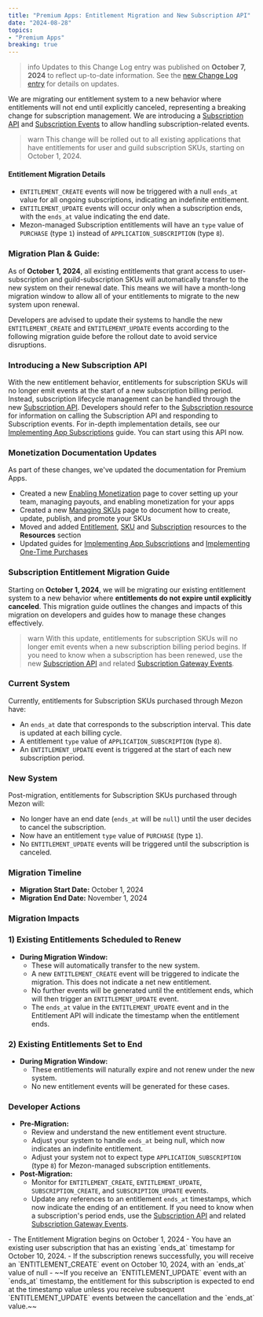 ```yaml
---
title: "Premium Apps: Entitlement Migration and New Subscription API"
date: "2024-08-28"
topics:
- "Premium Apps"
breaking: true
---
```


> info
> Updates to this Change Log entry was published on **October 7, 2024** to reflect up-to-date information. See the [new Change Log entry](#DOCS_CHANGE_LOG/updates-to-entitlement-migration-guide) for details on updates.

We are migrating our entitlement system to a new behavior where entitlements will not end until explicitly canceled, representing a breaking change for subscription management. We are introducing a [Subscription API](#DOCS_RESOURCES_SUBSCRIPTION) and [Subscription Events](#DOCS_EVENTS_GATEWAY_EVENTS/subscriptions) to allow handling subscription-related events.

> warn
> This change will be rolled out to all existing applications that have entitlements for user and guild subscription SKUs, starting on October 1, 2024.

#### Entitlement Migration Details
- `ENTITLEMENT_CREATE` events will now be triggered with a null `ends_at` value for all ongoing subscriptions, indicating an indefinite entitlement.
- `ENTITLEMENT_UPDATE` events will occur only when a subscription ends, with the `ends_at` value indicating the end date.
- Mezon-managed Subscription entitlements will have an `type` value of `PURCHASE` (type `1`) instead of `APPLICATION_SUBSCRIPTION` (type `8`).

### Migration Plan & Guide:
As of **October 1, 2024**, all existing entitlements that grant access to user-subscription and guild-subscription SKUs will automatically transfer to the new system on their renewal date. This means we will have a month-long migration window to allow all of your entitlements to migrate to the new system upon renewal.

Developers are advised to update their systems to handle the new `ENTITLEMENT_CREATE` and `ENTITLEMENT_UPDATE` events according to the following migration guide before the rollout date to avoid service disruptions.

### Introducing a New Subscription API
With the new entitlement behavior, entitlements for subscription SKUs will no longer emit events at the start of a new subscription billing period. Instead, subscription lifecycle management can be handled through the new [Subscription API](#DOCS_MONETIZATION_IMPLEMENTING_APP_SUBSCRIPTIONS/using-the-subscription-api).
Developers should refer to the [Subscription resource](#DOCS_RESOURCES_SUBSCRIPTION) for information on calling the Subscription API and responding to Subscription events. For in-depth implementation details, see our [Implementing App Subscriptions](#DOCS_MONETIZATION_IMPLEMENTING_APP_SUBSCRIPTIONS/using-the-subscription-api) guide. You can start using this API now.

### Monetization Documentation Updates
As part of these changes, we've updated the documentation for Premium Apps. 
- Created a new [Enabling Monetization](#DOCS_MONETIZATION_ENABLING_MONETIZATION) page to cover setting up your team, managing payouts, and enabling monetization for your apps
- Created a new [Managing SKUs](#DOCS_MONETIZATION_MANAGING_SKUS/creating-a-sku) page to document how to create, update, publish, and promote your SKUs
- Moved and added [Entitlement](#DOCS_RESOURCES_ENTITLEMENT), [SKU](#DOCS_RESOURCES_SKU) and [Subscription](#DOCS_RESOURCES_SUBSCRIPTION) resources to the **Resources** section
- Updated guides for [Implementing App Subscriptions](#DOCS_MONETIZATION_IMPLEMENTING_APP_SUBSCRIPTIONS) and [Implementing One-Time Purchases](#DOCS_MONETIZATION_IMPLEMENTING_ONE_TIME_PURCHASES)

### Subscription Entitlement Migration Guide

Starting on **October 1, 2024**, we will be migrating our existing entitlement system to a new behavior where **entitlements do not expire until explicitly canceled**. This migration guide outlines the changes and impacts of this migration on developers and guides how to manage these changes effectively.

> warn
> With this update, entitlements for subscription SKUs will no longer emit events when a new subscription billing period begins. If you need to know when a subscription has been renewed, use the new [Subscription API](#DOCS_RESOURCES_SUBSCRIPTION) and related [Subscription Gateway Events](#DOCS_EVENTS_GATEWAY_EVENTS/subscriptions).

### Current System

Currently, entitlements for Subscription SKUs purchased through Mezon have:
- An `ends_at` date that corresponds to the subscription interval. This date is updated at each billing cycle.
- A entitlement `type` value of `APPLICATION_SUBSCRIPTION` (type `8`).
- An `ENTITLEMENT_UPDATE` event is triggered at the start of each new subscription period.

### New System

Post-migration, entitlements for Subscription SKUs purchased through Mezon will:
-  No longer have an end date (`ends_at` will be `null`) until the user decides to cancel the subscription.
-  Now have an entitlement `type` value of `PURCHASE` (type `1`).
-  No `ENTITLEMENT_UPDATE` events will be triggered until the subscription is canceled.

### Migration Timeline

- **Migration Start Date:** October 1, 2024
- **Migration End Date:** November 1, 2024

### Migration Impacts

### 1) Existing Entitlements Scheduled to Renew

- **During Migration Window:**
    - These will automatically transfer to the new system.
    - A new `ENTITLEMENT_CREATE` event will be triggered to indicate the migration. This does not indicate a net new entitlement.
    - No further events will be generated until the entitlement ends, which will then trigger an `ENTITLEMENT_UPDATE` event.
    - The `ends_at` value in the `ENTITLEMENT_UPDATE` event and in the Entitlement API will indicate the timestamp when the entitlement ends.

### 2) Existing Entitlements Set to End

- **During Migration Window:**
    - These entitlements will naturally expire and not renew under the new system.
    - No new entitlement events will be generated for these cases.

### Developer Actions
- **Pre-Migration:**
    - Review and understand the new entitlement event structure.
    - Adjust your system to handle `ends_at` being null, which now indicates an indefinite entitlement.
    - Adjust your system not to expect type `APPLICATION_SUBSCRIPTION` (type `8`) for Mezon-managed subscription entitlements.
- **Post-Migration:**
    - Monitor for `ENTITLEMENT_CREATE`, `ENTITLEMENT_UPDATE`, `SUBSCRIPTION_CREATE`, and `SUBSCRIPTION_UPDATE` events.
    - Update any references to an entitlement `ends_at` timestamps, which now indicate the ending of an entitlement. If you need to know when a subscription's period ends, use the [Subscription API](#DOCS_RESOURCES_SUBSCRIPTION) and related [Subscription Gateway Events](#DOCS_EVENTS_GATEWAY_EVENTS/subscriptions).

<Collapsible title="Entitlement Migration Example Scenario" description="Step-by-step example of an entitlement upgrading to the new entitlement system" icon="view" open>
- The Entitlement Migration begins on October 1, 2024
- You have an existing user subscription that has an existing `ends_at` timestamp for October 10, 2024.
- If the subscription renews successfully, you will receive an `ENTITLEMENT_CREATE` event on October 10, 2024, with an `ends_at` value of null
- ~~If you receive an `ENTITLEMENT_UPDATE` event with an `ends_at` timestamp, the entitlement for this subscription is expected to end at the timestamp value unless you receive subsequent `ENTITLEMENT_UPDATE` events between the cancellation and the `ends_at` value.~~
</Collapsible>